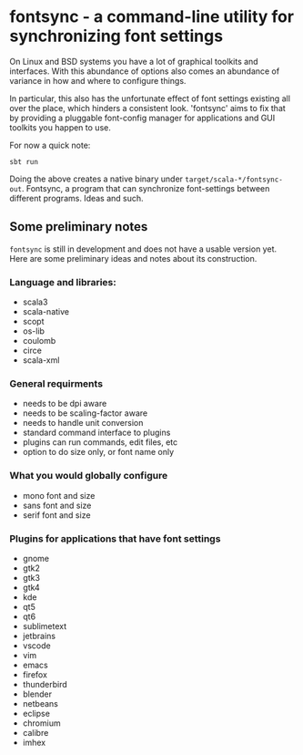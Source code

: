 # fontsync - a command-line utility for synchronizing font settings

On Linux and BSD systems you have a lot of graphical toolkits and interfaces.
With this abundance of options also comes an abundance of variance in how and
where to configure things.

In particular, this also has the unfortunate effect of font settings existing
all over the place, which hinders a consistent look. 'fontsync' aims to fix
that by providing a pluggable font-config manager for applications and GUI
toolkits you happen to use.

For now a quick note:

    sbt run

Doing the above creates a native binary under `target/scala-*/fontsync-out`.
Fontsync, a program that can synchronize font-settings between different
programs. Ideas and such.

## Some preliminary notes

`fontsync` is still in development and does not have a usable version yet. Here
are some preliminary ideas and notes about its construction.

### Language and libraries:

  * scala3
  * scala-native
  * scopt
  * os-lib
  * coulomb
  * circe
  * scala-xml

### General requirments

  * needs to be dpi aware
  * needs to be scaling-factor aware
  * needs to handle unit conversion
  * standard command interface to plugins
  * plugins can run commands, edit files, etc
  * option to do size only, or font name only

### What you would globally configure

  * mono font and size
  * sans font and size
  * serif font and size

### Plugins for applications that have font settings

  * gnome
  * gtk2
  * gtk3
  * gtk4
  * kde
  * qt5
  * qt6
  * sublimetext
  * jetbrains
  * vscode
  * vim
  * emacs
  * firefox
  * thunderbird
  * blender
  * netbeans
  * eclipse
  * chromium
  * calibre
  * imhex
